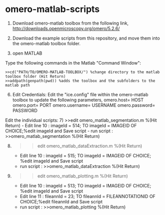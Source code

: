 # omero-matlab-scripts

1) Download omero-matlab toolbox from the following link,
http://downloads.openmicroscopy.org/omero/5.2.6/

2) Download the example scripts from this repository, and move them into the omero-matlab toolbox folder.

3) open MATLAB

Type the following commands in the Matlab "Command Window":
```
>>cd("PATH/TO/OMERO-MATLAB-TOOLBOX/") %change directory to the matlab toolbox folder (Hit Return)
>>addpath(genpath(pwd)) %adds the toolbox and the subfolders to the matlab path
```
6) Edit Credentials:
Edit the "ice.config" file within the omero-matlab toolbox to update the following parameters,
omero.host= HOST
omero.port= PORT
omero.username= USERNAME
omero.password= PASSWORD

Edit the individual scripts:
7)  >>edit omero_matlab_segmentation.m %(Hit Return)
    - Edit line 10 : imageId = 514; TO imageId = IMAGEID OF CHOICE;%edit imageId and Save script
    - run script : >>omero_matlab_segmentation %(Hit Return) 
  
8)  >>edit omero_matlab_dataExtraction.m %(Hit Return)
    - Edit line 10 : imageId = 515; TO imageId = IMAGEID OF CHOICE; %edit imageId and Save script
    - run script : >>omero_matlab_dataExtraction %(Hit Return) 
  
9)  >>edit omero_matlab_plotting.m %(Hit Return)
    - Edit line 10 : imageId = 513; TO imageId = IMAGEID OF CHOICE; %edit imageId and Save script
    - Edit line 11 : fileannId = 23; TO fileannId = FILEANNOTATIONID OF CHOICE;%edit fileannId and Save script
    - run script : >>omero_matlab_plotting %(Hit Return)
  
